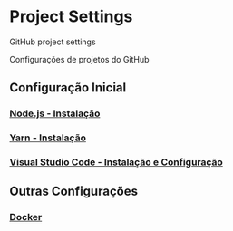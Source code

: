 # Project Settings

GitHub project settings

Configurações de projetos do GitHub

## Configuração Inicial

### [Node.js - Instalação](nodejs.md)

### [Yarn - Instalação](yarn.md)

### [Visual Studio Code - Instalação e Configuração](visual-studio-code.md)

## Outras Configurações

### [Docker](docker.md)
